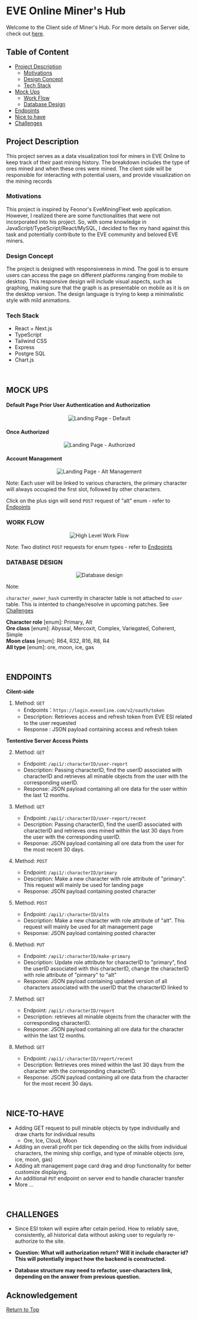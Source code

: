 # EVE Online Miner's Hub

Welcome to the Client side of Miner's Hub. For more details on Server side, check out [here](https://github.com/VanK33/miner-hub-server).

## Table of Content

- [Project Description](#project-description)
  - [Motivations](#motivations)
  - [Design Concept](#design-concept)
  - [Tech Stack](#tech-stack)
- [Mock Ups](#mock-ups)
  - [Work Flow](#work-flow)
  - [Database Design](#database-design)
- [Endpoints](#endpoints)
- [Nice to have](#nice-to-have)
- [Challenges](#challenges)

## Project Description

This project serves as a data visualization tool for miners in EVE Online to keep track of their past mining history. The breakdown includes the type of ores mined and when these ores were mined. The client side will be responsible for interacting with potential users, and provide visualization on the mining records

### Motivations

This project is inspired by Feonor's EveMiningFleet web application. However, I realized there are some functionalities that were not incorporated into his project. So, with some knowledge in JavaScript/TypeScript/React/MySQL, I decided to flex my hand against this task and potentially contribute to the EVE community and beloved EVE miners.

### Design Concept

The project is designed with responsiveness in mind. The goal is to ensure users can access the page on different platforms ranging from mobile to desktop. This responsive design will include visual aspects, such as graphing, making sure that the graph is as presentable on mobile as it is on the desktop version. The design language is trying to keep a minimalistic style with mild animations.

### Tech Stack

- React + Next.js
- TypeScript
- Tailwind CSS
- Express
- Postgre SQL
- Chart.js

<br>

## MOCK UPS

#### Default Page Prior User Authentication and Authorization

<p align="center">
  <img src="./assets/mockup/landing-page-default.png" alt="Landing Page - Default">
</p>

#### Once Authorized

<p align="center">
  <img src="./assets//mockup/landing-page-log-in.png" alt="Landing Page - Authorized">
</p>

#### Account Management

<p align="center">
  <img src="./assets/mockup/alt-management-page.png" alt="Landing Page - Alt Management">
</p>
Note: Each user will be linked to various characters, the primary character will always occupied the first slot, followed by other characters. <Br>

Click on the plus sign will send `POST` request of "alt" enum - refer to [Endpoints](#endpoints)

### WORK FLOW

<p align="center">
  <img src="./assets/mockup/high-level-overview.png" alt="High Level Work Flow">
</p>

Note: Two distinct `POST` requests for enum types - refer to [Endpoints](#endpoints)

### DATABASE DESIGN

<p align="center">
  <img src="./assets/mockup/database.png" alt="Database design">
</p>
Note:

`character_owner_hash` currently in character table is not attached to `user` table. This is intented to change/resolve in upcoming patches. See [Challenges](#challenges)

**Character role** [enum]: Primary, Alt <Br>
**Ore class** [enum]: Abyssal, Mercoxit, Complex, Variegated, Coherent, Simple <Br>
**Moon class** [enum]: R64, R32, R16, R8, R4 <Br>
**All type** [enum]: ore, moon, ice, gas <Br>

<Br>

## ENDPOINTS

**Cilent-side**

1. Method: `GET`
   - Endpoints：`https://login.eveonline.com/v2/oauth/token`
   - Description: Retrieves access and refresh token from EVE ESI related to the user requested
   - Response : JSON payload containing access and refresh token

**Tententive Server Access Points**

2. Method: `GET`

   - Endpoint: `/api1/:characterID/user-report`
   - Description: Passing characterID, find the userID associated with characterID and retrieves all minable objects from the user with the corresponding userID.
   - Response: JSON payload containing all ore data for the user within the last 12 months.

3. Method: `GET`

   - Endpoint: `/api1/:characterID/user-report/recent`
   - Description: Passing characterID, find the userID associated with characterID and retrieves ores mined within the last 30 days from the user with the corresponding userID.
   - Response: JSON payload containing all ore data from the user for the most recent 30 days.

4. Method: `POST`

   - Endpoint: `/api1/:characterID/primary`
   - Description: Make a new character with role attribute of "primary". This request will mainly be used for landing page
   - Response: JSON payload containing posted character

5. Method: `POST`

   - Endpoint: `/api1/:characterID/alts`
   - Description: Make a new character with role attribute of "alt". This request will mainly be used for alt management page
   - Response: JSON payload containing posted character

6. Method: `PUT`

   - Endpoint: `/api1/:characterID/make-primary`
   - Description: Update role attribute for characterID to "primary", find the userID associated with this characterID, change the characterID with role attribute of "pirmary" to "alt"
   - Response: JSON payload containing updated version of all characters associated with the userID that the characterID linked to

7. Method: `GET`

   - Endpoint: `/api1/:characterID/report`
   - Description: retrieves all minable objects from the character with the corresponding characterID.
   - Response: JSON payload containing all ore data for the character within the last 12 months.

8. Method: `GET`

   - Endpoint: `/api1/:characterID/report/recent`
   - Description: Retrieves ores mined within the last 30 days from the character with the corresponding characterID.
   - Response: JSON payload containing all ore data from the character for the most recent 30 days.

<Br>

## NICE-TO-HAVE

- Adding GET request to pull minable objects by type individually and draw charts for individual results
  - Ore, Ice, Cloud, Moon
- Adding an overall profit per tick depending on the skills from individual characters, the mining ship configs, and type of minable objects (ore, ice, moon, gas)
- Adding alt management page card drag and drop functionality for better customize displaying.
- An additional `PUT` endpoint on server end to handle character transfer
- More ...

<Br>

## CHALLENGES

- Since ESI token will expire after cetain period. How to reliably save, consistently, all historical data without asking user to regularly re-authorize to the site.

- **Question: What will authorization return? Will it include character id? This will potentially impact how the backend is constructed.**

- **Database structure may need to refactor, user-characters link, depending on the answer from previous question.**

## Acknowledgement

[Return to Top](#eve-online-miners-hub)
